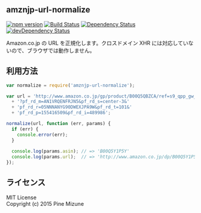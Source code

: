 amznjp-url-normalize
--------------------
[![npm version](https://badge.fury.io/js/lestia.svg)](http://badge.fury.io/js/amznjp-url-normalize)
[![Build Status](https://travis-ci.org/pine613/amznjp-url-normalize.svg?branch=master)](https://travis-ci.org/pine613/amznjp-url-normalize)
[![Dependency Status](https://david-dm.org/pine613/amznjp-url-normalize.svg)](https://david-dm.org/pine613/amznjp-url-normalize)
[![devDependency Status](https://david-dm.org/pine613/amznjp-url-normalize/dev-status.svg)](https://david-dm.org/pine613/amznjp-url-normalize#info=devDependencies)

Amazon.co.jp の URL を正規化します。クロスドメイン XHR には対応していないので、ブラウザでは動作しません。

## 利用方法

```js
var normalize = require('amznjp-url-normalize');

var url = 'http://www.amazon.co.jp/gp/product/B00Q5QBZCA/ref=s9_qpp_gw_p15_d7_i4'
  + '?pf_rd_m=AN1VRQENFRJN5&pf_rd_s=center-3&'
  + 'pf_rd_r=05NNNANYG90DWEXJPA9W&pf_rd_t=101&'
  + 'pf_rd_p=155416509&pf_rd_i=489986';

normalize(url, function (err, params) {
  if (err) {
    console.error(err);
  }
  
  console.log(params.asin); // => 'B00Q5Y1P5Y'
  console.log(params.url);  // => 'http://www.amazon.co.jp/dp/B00Q5Y1P5Y'
});
```

## ライセンス
MIT License<br />
Copyright (c) 2015 Pine Mizune
